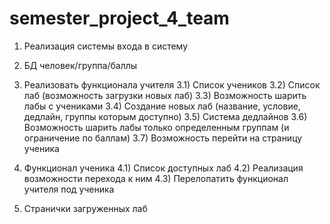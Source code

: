 # semester_project_4_team
1) Реализация системы входа в систему
 
2) БД человек/группа/баллы

3) Реализовать функционала учителя
3.1) Список учеников
3.2) Список лаб (возможность загрузки новых лаб)
3.3) Возможность шарить лабы с учениками
3.4) Создание новых лаб (название, условие, дедлайн, группы которым доступно)
3.5) Система дедлайнов
3.6) Возможность шарить лабы только определенным группам (и ограничение по баллам)
3.7) Возможность перейти на страницу ученика

4) Функционал ученика
4.1) Список доступных лаб
4.2) Реализация возможности перехода к ним
4.3) Перелопатить функционал учителя под ученика

5) Странички загруженных лаб
